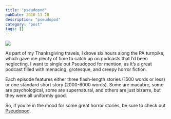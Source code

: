 ```yaml
---
title: "pseudopod"
pubDate: 2010-11-28
description: "pseudopod"
category: "post"
tags: []
---
```


[![](https://pseudopod.org/wp-content/images/250x250.jpg)](https://pseudopod.org/)

As part of my Thanksgiving travels, I drove six hours along the PA turnpike, which gave me plenty of time to catch up on podcasts that I’d been neglecting. I want to single out Pseudopod for mention, as it’s a great podcast filled with menacing, grotesque, and creepy horror fiction.

Each episode features either three flash-length stories (1500 words or less) or one standard short story (2000-6000 words). Some are macabre, some are psychological, some are supernatural, and others are just bizarre, but they were all uniformly good.

So, if you’re in the mood for some great horror stories, be sure to check out [Pseudopod](http://pseudopod.org/).
